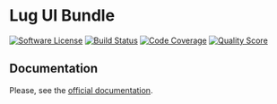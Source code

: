 # Lug UI Bundle

[![Software License](https://img.shields.io/badge/license-MIT-brightgreen.svg?style=flat-square)](LICENSE)
[![Build Status](https://img.shields.io/travis/php-lug/ui-bundle.svg?style=flat-square)](https://travis-ci.org/php-lug/ui-bundle)
[![Code Coverage](https://img.shields.io/scrutinizer/coverage/g/php-lug/ui-bundle.svg?style=flat-square)](https://scrutinizer-ci.com/g/php-lug/ui-bundle)
[![Quality Score](https://img.shields.io/scrutinizer/g/php-lug/ui-bundle.svg?style=flat-square)](https://scrutinizer-ci.com/g/php-lug/ui-bundle)

## Documentation

Please, see the [official documentation](http://docs.php-lug.org/en/latest/bundles/ui/index.html).
